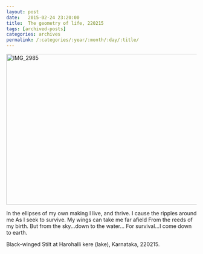 ```yaml
---
layout: post
date:	2015-02-24 23:20:00
title:  The geometry of life, 220215
tags: [archived-posts]
categories: archives
permalink: /:categories/:year/:month/:day/:title/
---
```

<a href="https://www.flickr.com/photos/86494503@N00/16009539734" title="IMG_2985 by mohandep, on Flickr"><img src="https://farm9.staticflickr.com/8566/16009539734_dca5d8f871_z.jpg" width="640" height="399" alt="IMG_2985"></a>

In the ellipses of my own making
I live, and thrive.
I cause the ripples around me
As I seek to survive.
My wings can take me far afield
From the reeds of my birth.
But from the sky...down to the water...
For survival...I come down to earth.

Black-winged Stilt at Harohalli kere (lake), Karnataka, 220215.
